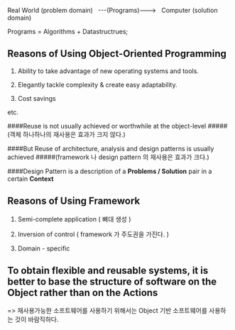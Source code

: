 Real World (problem domain) &nbsp;&nbsp;---(Programs)---> &nbsp;&nbsp;Computer (solution domain)

Programs = Algorithms + Datastructrues;

Reasons of Using Object-Oriented Programming
-------------

1. Ability to take advantage of new operating systems and tools.

2. Elegantly tackle complexity & create easy adaptability.

3. Cost savings

etc.

####Reuse is not usually achieved or worthwhile at the object-level
#####(객체 하나하나의 재사용은 효과가 크지 않다.)

####But Reuse of architecture, analysis and design patterns is usually achieved
#####(framework 나 design pattern 의 재사용은 효과가 크다.)

####Design Pattern is a description of a **Problems / Solution** pair in a certain **Context**

Reasons of Using Framework
-------------

1. Semi-complete application ( 뼈대 생성 )

2. Inversion of control ( framework 가 주도권을 가진다. )

3. Domain - specific


To obtain flexible and reusable systems, it is better to base the structure of software on the **Object** rather than on the **Actions**
-------------

=> 재사용가능한 소프트웨어를 사용하기 위해서는 Object 기반 소프트웨어를 사용하는 것이 바람직하다.





